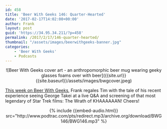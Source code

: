 ```yaml
---
id: 458
title: 'Beer With Geeks 146: Quarter-Hearted'
date: '2017-02-17T14:02:00+00:00'
author: Frank
layout: post
guid: 'https://34.95.34.211/?p=458'
permalink: /2017/2/17/146-quarter-hearted/
thumbnail: "/assets/images/beerwithgeeks-banner.jpg"
categories:
    - 'Beer With Geeks'
    - Podcasts
---
```

<div markdown="1" style="text-align: center;">
![Beer With Geeks cover art - an anthropomorphic beer mug wearing geeky glasses foams over with beer]({{site.url}}{{site.baseurl}}/assets/images/bwgcover.jpeg)
</div>


<p><a href="http://www.beerwithgeeks.com/2017/02/146-quarter-hearted.html">This week on Beer With Geeks</a>,&nbsp;Frank regales Tim with the tale of his recent experience seeing George Takei at a live Q&amp;A and screening of that most legendary of Star Trek films: The Wrath of KHAAAAAAN! Cheers!</p>
<div markdown="1" style="text-align: center;">
{% include {{embed-audio.html}} src="http://www.podtrac.com/pts/redirect.mp3/archive.org/download/BWG146/BWG146.mp3" %}
</div>